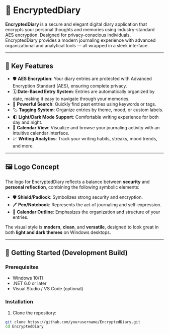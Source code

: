 # 🔐 EncryptedDiary

**EncryptedDiary** is a secure and elegant digital diary application that encrypts your personal thoughts and memories using industry-standard AES encryption. Designed for privacy-conscious individuals, EncryptedDiary provides a modern journaling experience with advanced organizational and analytical tools — all wrapped in a sleek interface.

---

## 🧩 Key Features

- 🛡️ **AES Encryption**: Your diary entries are protected with Advanced Encryption Standard (AES), ensuring complete privacy.
- 🗓️ **Date-Based Entry System**: Entries are automatically organized by date, making it easy to navigate through your memories.
- 🔎 **Powerful Search**: Quickly find past entries using keywords or tags.
- 🏷️ **Tagging System**: Organize entries by theme, mood, or custom labels.
- 🌓 **Light/Dark Mode Support**: Comfortable writing experience for both day and night.
- 📆 **Calendar View**: Visualize and browse your journaling activity with an intuitive calendar interface.
- 📈 **Writing Analytics**: Track your writing habits, streaks, mood trends, and more.

---

## 🖼️ Logo Concept

The logo for EncryptedDiary reflects a balance between **security** and **personal reflection**, combining the following symbolic elements:

- 🛡️ **Shield/Padlock**: Symbolizes strong security and encryption.
- 🖊️ **Pen/Notebook**: Represents the act of journaling and self-expression.
- 📅 **Calendar Outline**: Emphasizes the organization and structure of your entries.

The visual style is **modern**, **clean**, and **versatile**, designed to look great in both **light and dark themes** on Windows desktops.

---

## 🚀 Getting Started (Development Build)

### Prerequisites

- Windows 10/11
- .NET 6.0 or later
- Visual Studio / VS Code (optional)

### Installation

1. Clone the repository:

```bash
git clone https://github.com/yourusername/EncryptedDiary.git
cd EncryptedDiary
